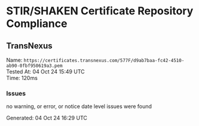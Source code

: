 # STIR/SHAKEN Certificate Repository Compliance

## TransNexus

Name: `https://certificates.transnexus.com/577F/d9ab7baa-fc42-4510-ab90-0fbf950619a3.pem`\
Tested At: 04 Oct 24 15:49 UTC\
Time: 120ms

### Issues

no warning, or error, or notice date level issues were found

Generated: 04 Oct 24 16:29 UTC